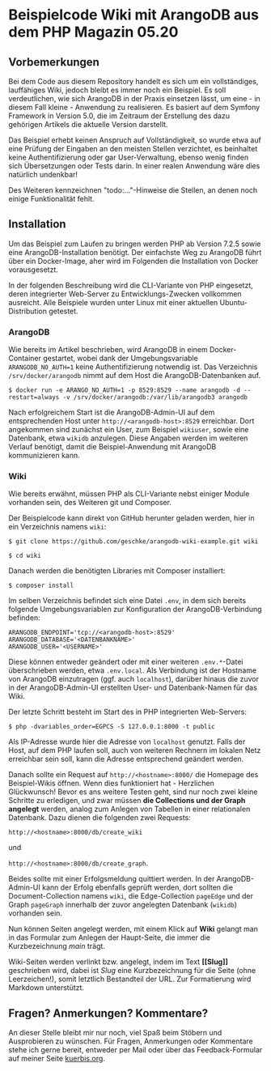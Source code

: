# Beispielcode Wiki mit ArangoDB aus dem PHP Magazin 05.20

## Vorbemerkungen

Bei dem Code aus diesem Repository handelt es sich um ein vollständiges, lauffähiges Wiki, jedoch bleibt es immer noch ein Beispiel. Es soll verdeutlichen, wie sich ArangoDB in der Praxis einsetzen lässt, um eine - in diesem Fall kleine - Anwendung zu realisieren. Es basiert auf dem Symfony Framework in Version 5.0, die im Zeitraum der Erstellung des dazu gehörigen Artikels die aktuelle Version darstellt.

Das Beispiel erhebt keinen Anspruch auf Vollständigkeit, so wurde etwa auf eine Prüfung der Eingaben an den meisten Stellen verzichtet, es beinhaltet keine Authentifizierung oder gar User-Verwaltung, ebenso wenig finden sich Übersetzungen oder Tests darin. In einer realen Anwendung wäre dies natürlich undenkbar!

Des Weiteren kennzeichnen "todo:..."-Hinweise die Stellen, an denen noch einige Funktionalität fehlt.

## Installation

Um das Beispiel zum Laufen zu bringen werden PHP ab Version 7.2.5 sowie eine ArangoDB-Installation benötigt. Der einfachste Weg zu ArangoDB führt über ein Docker-Image, aher wird im Folgenden die Installation von Docker vorausgesetzt.

In der folgenden Beschreibung wird die CLI-Variante von PHP eingesetzt, deren integrierter Web-Server zu Entwicklungs-Zwecken vollkommen ausreicht. Alle Beispiele wurden unter Linux mit einer aktuellen Ubuntu-Distribution getestet.

### ArangoDB

Wie bereits im Artikel beschrieben, wird ArangoDB in einem Docker-Container gestartet, wobei dank der Umgebungsvariable `ARANGODB_NO_AUTH=1` keine Authentifizierung notwendig ist. Das Verzeichnis `/srv/docker/arangodb` nimmt auf dem Host die ArangoDB-Datenbanken auf.

```
$ docker run -e ARANGO_NO_AUTH=1 -p 8529:8529 --name arangodb -d --restart=always -v /srv/docker/arangodb:/var/lib/arangodb3 arangodb
```

Nach erfolgreichem Start ist die ArangoDB-Admin-UI auf dem entsprechenden Host unter `http://<arangodb-host>:8529` erreichbar. Dort angekommen sind zunächst ein User, zum Beispiel `wikiuser`, sowie eine Datenbank, etwa `wikidb` anzulegen. Diese Angaben werden im weiteren Verlauf benötigt, damit die Beispiel-Anwendung mit ArangoDB kommunizieren kann. 

### Wiki

Wie bereits erwähnt, müssen PHP als CLI-Variante nebst einiger Module vorhanden sein, des Weiteren git und Composer.

Der Beispielcode kann direkt von GitHub herunter geladen werden, hier in ein Verzeichnis namens `wiki`:

```
$ git clone https://github.com/geschke/arangodb-wiki-example.git wiki

$ cd wiki
```

Danach werden die benötigten Libraries mit Composer installiert:

```
$ composer install
```

Im selben Verzeichnis befindet sich eine Datei `.env`, in dem sich bereits folgende Umgebungsvariablen zur Konfiguration der ArangoDB-Verbindung befinden:

```
ARANGODB_ENDPOINT='tcp://<arangodb-host>:8529'
ARANGODB_DATABASE='<DATENBANKNAME>'
ARANGODB_USER='<USERNAME>'
```

Diese können entweder geändert oder mit einer weiteren `.env.*`-Datei überschrieben werden, etwa `.env.local`. Als Verbindung ist der Hostname von ArangoDB einzutragen (ggf. auch `localhost`), darüber hinaus die zuvor in der ArangoDB-Admin-UI erstellten User- und Datenbank-Namen für das Wiki.

Der letzte Schritt besteht im Start des in PHP integrierten Web-Servers:

```
$ php -dvariables_order=EGPCS -S 127.0.0.1:8000 -t public
```

Als IP-Adresse wurde hier die Adresse von `localhost` genutzt. Falls der Host, auf dem PHP laufen soll, auch von weiteren Rechnern im lokalen Netz erreichbar sein soll, kann die Adresse entsprechend geändert werden.

Danach sollte ein Request auf `http://<hostname>:8000/` die Homepage des Beispiel-Wikis öffnen. Wenn dies funktioniert hat - Herzlichen Glückwunsch! Bevor es ans weitere Testen geht, sind nur noch zwei kleine Schritte zu erledigen, und zwar müssen **die Collections und der Graph angelegt** werden, analog zum Anlegen von Tabellen in einer relationalen Datenbank. Dazu dienen die folgenden zwei Requests:

`http://<hostname>:8000/db/create_wiki`

und

`http://<hostname>:8000/db/create_graph`.

Beides sollte mit einer Erfolgsmeldung quittiert werden. In der ArangoDB-Admin-UI kann der Erfolg ebenfalls geprüft werden, dort sollten die Document-Collection namens `wiki`, die Edge-Collection `pageEdge` und der Graph `pageGraph` innerhalb der zuvor angelegten Datenbank (`wikidb`) vorhanden sein.

Nun können Seiten angelegt werden, mit einem Klick auf **Wiki** gelangt man in das Formular zum Anlegen der Haupt-Seite, die immer die Kurzbezeichnung *main* trägt.

Wiki-Seiten werden verlinkt bzw. angelegt, indem im Text **[[Slug]]** geschrieben wird, dabei ist *Slug* eine Kurzbezeichnung für die Seite (ohne Leerzeichen!), somit letztlich Bestandteil der URL. Zur Formatierung wird Markdown unterstützt.

## Fragen? Anmerkungen? Kommentare?

An dieser Stelle bleibt mir nur noch, viel Spaß beim Stöbern und Ausprobieren zu wünschen. Für Fragen, Anmerkungen oder Kommentare stehe ich gerne bereit, entweder per Mail oder über das Feedback-Formular auf meiner Seite [kuerbis.org](https://www.kuerbis.org/).
